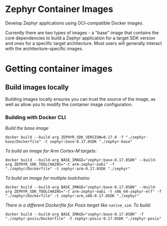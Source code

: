 # Zephyr Container Images

Develop Zephyr applications using OCI-compatible Docker images.

Currently there are two types of images - a "base" image that contains the core dependencies to build a Zephyr application for a target SDK version and ones for a specific target architecture. Most users will generally interact with the architecture-specific images.

# Getting container images

## Build images locally

Building images locally ensures you can trust the source of the image, as well as allow you to modify the container image configuration.

### Building with Docker CLI

_Build the base image_

```
docker build --build-arg ZEPHYR_SDK_VERSION=0.17.0 -f "./zephyr-base/Dockerfile" -t zephyr:base-0.17.0SDK "./zephyr-base"

```

_To build an image for Arm Cortex-M targets:_


```
docker build --build-arg BASE_IMAGE="zephyr:base-0.17.0SDK" --build-arg ZEPHYR_SDK_TOOLCHAINS="-t arm-zephyr-eabi" -f "./zephyr/Dockerfile" -t zephyr:arm-0.17.0SDK "./zephyr"
```

_To build an image for multiple toolchains:_

```
docker build --build-arg BASE_IMAGE="zephyr:base-0.17.0SDK" --build-arg ZEPHYR_SDK_TOOLCHAINS="-t arm-zephyr-eabi -t x86_64-zephyr-elf" -f "./zephyr/Dockerfile" -t zephyr:arm_x86-0.17.0SDK "./zephyr"
```

_There is a different Dockerfile for Posix target like `native_sim`. To build:_

```
docker build --build-arg BASE_IMAGE="zephyr:base-0.17.0SDK" -f "./zephyr-posix/Dockerfile" -t zephyr:posix-0.17.0SDK "./zephyr-posix"
```